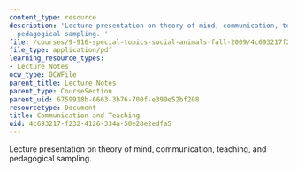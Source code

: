 ```yaml
---
content_type: resource
description: 'Lecture presentation on theory of mind, communication, teaching, and
  pedagogical sampling. '
file: /courses/9-916-special-topics-social-animals-fall-2009/4c693217f2324126334a50e28e2edfa5_MIT9_916F09_lec07.pdf
file_type: application/pdf
learning_resource_types:
- Lecture Notes
ocw_type: OCWFile
parent_title: Lecture Notes
parent_type: CourseSection
parent_uid: 6759918b-6663-3b76-700f-e399e52bf208
resourcetype: Document
title: Communication and Teaching
uid: 4c693217-f232-4126-334a-50e28e2edfa5
---
```

Lecture presentation on theory of mind, communication, teaching, and pedagogical sampling. 

